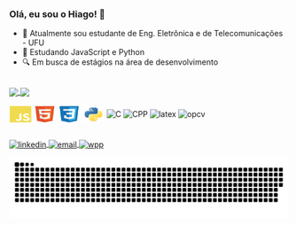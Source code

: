 ### Olá, eu sou o Hiago! 👋


- 📖 Atualmente sou estudante de Eng. Eletrônica e de Telecomunicações - UFU
- 🌱 Estudando JavaScript e Python
- 🔍 Em busca de estágios na área de desenvolvimento
##
<a href="https://github.com/hiagohsantos">
  <img align="center" height= "180em"  src="https://acedev003-readme-stats.vercel.app/api?username=hiagohsantos&show_icons=true&theme=dark&rank_icon=github" />
  <img align="center" height= "180em"  src="https://acedev003-readme-stats.vercel.app/api/top-langs/?username=hiagohsantos&layout=compact&langs_count=6&theme=dark" />
</a>

<div style="display: inline_block"><br>
    <img align="center" alt="Js" height="30" width="40" src="https://raw.githubusercontent.com/devicons/devicon/master/icons/javascript/javascript-plain.svg">
    <img align="center" alt="HTML" height="30" width="40" src="https://raw.githubusercontent.com/devicons/devicon/master/icons/html5/html5-original.svg">
    <img align="center" alt="CSS" height="30" width="40" src="https://raw.githubusercontent.com/devicons/devicon/master/icons/css3/css3-original.svg">
    <img align="center" alt="Python" height="30" width="40" src="https://raw.githubusercontent.com/devicons/devicon/master/icons/python/python-original.svg">
    <img align="center" alt="C" height="30" width="40" src="https://cdn.jsdelivr.net/gh/devicons/devicon/icons/c/c-original.svg">
    <img align="center" alt="CPP" height="30" width="40" src="https://cdn.jsdelivr.net/gh/devicons/devicon/icons/cplusplus/cplusplus-original.svg">
    <img align="center" alt="latex" height="30" width="40" src="https://cdn.jsdelivr.net/gh/devicons/devicon/icons/latex/latex-original.svg">
    <img align="center" alt="opcv" height="30" width="40" src="https://cdn.jsdelivr.net/gh/devicons/devicon/icons/opencv/opencv-original-wordmark.svg">
</div>

##

<div>
   <a href="https://www.linkedin.com/in/hiago26/">
     <img align="center" alt="linkedin" src="https://img.shields.io/badge/LinkedIn-0077B5?style=for-the-badge&logo=linkedin&logoColor=white">
   </a>
  
   <a href="mailto:hiago1996@outlook.com,hiago.santos@ufu.br">
      <img align="center" alt="email" src="https://img.shields.io/badge/Gmail-D14836?style=for-the-badge&logo=gmail&logoColor=white">
   </a>
  
  <a href="https://wa.me/5535998883902">
    <img align="center" alt="wpp" src="https://img.shields.io/badge/WhatsApp-25D366?style=for-the-badge&logo=whatsapp&logoColor=white">
   </a>
</div>

![](https://raw.githubusercontent.com/hiagohsantos/hiagohsantos/output/github-contribution-grid-snake-dark.svg)

